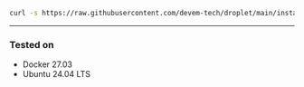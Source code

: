 ```sh
curl -s https://raw.githubusercontent.com/devem-tech/droplet/main/install.sh | bash
```

---

### Tested on

- Docker 27.03
- Ubuntu 24.04 LTS